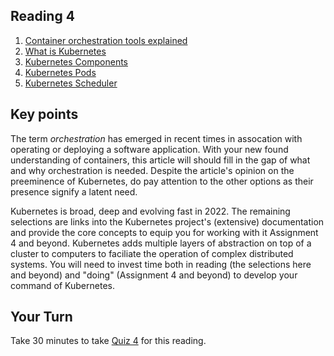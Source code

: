 ## Reading 4

1. [Container orchestration tools explained](https://dev.to/sarmadsaleem/container-orchestration-tools-explained-1c4i)
2. [What is Kubernetes](https://kubernetes.io/docs/concepts/overview/what-is-kubernetes/)
3. [Kubernetes Components](https://kubernetes.io/docs/concepts/overview/components/)
4. [Kubernetes Pods](https://kubernetes.io/docs/concepts/workloads/pods/)
4. [Kubernetes Scheduler](https://kubernetes.io/docs/concepts/scheduling-eviction/kube-scheduler/)

## Key points
 
  The term _orchestration_ has emerged in recent times in assocation with operating or deploying a software application. With your new found understanding of containers, this article will should fill in the gap of what and why orchestration is needed. Despite the article's opinion on the preeminence of Kubernetes,
  do pay attention to the other options as their presence signify a latent need.

  Kubernetes is broad, deep and evolving fast in 2022. The remaining selections are links into the Kubernetes project's (extensive) documentation and provide the core concepts to equip you for working with it Assignment 4 and beyond. Kubernetes adds multiple layers of abstraction on top of a cluster to computers to faciliate the operation of complex distributed systems. You will need to invest time both in reading (the selections here and beyond) and "doing" (Assignment 4 and beyond) to develop your command of Kubernetes.

## Your Turn

   Take 30 minutes to take [Quiz 4](https://coursys.sfu.ca/2022sp-cmpt-756-g1/+r4/) for this reading. 
